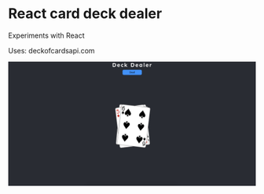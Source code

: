 # React card deck dealer

Experiments with React

Uses: deckofcardsapi.com

![Screen shot](/screenshots/Screenshot.png)
